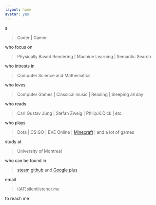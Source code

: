 ```yaml
---
layout: home
avatar: yes
---
```


a

>  Coder | Gamer

who focus on

> Physically Based Rendering | Machine Learning | Semantic Search

who intrests in

> Computer Science and Mathematics 

who loves

>Computer Games | Classical music | Reading | Sleeping all day

who reads

> Carl Gustav Jung | Stefan Zweig | Philip.K.Dick | etc.

who plays

> Dota | CS:GO | EVE Online | [Minecraft](http://rainmc.com/) | and a lot of games

study at

> University of Montreal

who can be found in

> [steam](http://steamcommunity.com/id/silentlistener) [github](https://github.com/zhaoyangyang316) and [Google plus](https://plus.google.com/u/0/103939286317705041310/about)

email

> i(AT)silentlistener.me

to reach me
